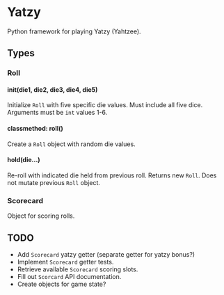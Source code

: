 # Yatzy

Python framework for playing Yatzy (Yahtzee).

## Types


### Roll


#### __init__(die1, die2, die3, die4, die5)

Initialize `Roll` with five specific die values. Must include all five dice. Arguments must be `int` values 1-6.


#### classmethod: roll()

Create a `Roll` object with random die values.

#### hold(die...)

Re-roll with indicated die held from previous roll. Returns new `Roll`. Does not mutate previous `Roll` object.


### Scorecard

Object for scoring rolls.


## TODO

* Add `Scorecard` yatzy getter (separate getter for yatzy bonus?)
* Implement `Scorecard` getter tests.
* Retrieve available `Scorecard` scoring slots.
* Fill out `Scorcard` API documentation.
* Create objects for game state?

